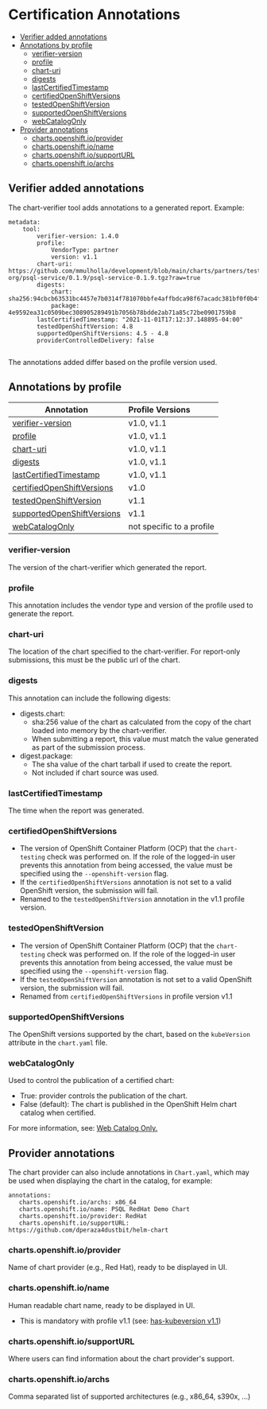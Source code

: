 # Certification Annotations

- [Verifier added annotations](#verifier-added-annotations)
- [Annotations by profile](#annotations-by-profile)
  - [verifier-version](#verifier-version)
  - [profile](#profile)  
  - [chart-uri](#chart-uri)
  - [digests](#digests) 
  - [lastCertifiedTimestamp](#lastCertifiedTimestamp)  
  - [certifiedOpenShiftVersions](#certifiedOpenShiftVersions)
  - [testedOpenShiftVersion](#testedOpenShiftVersion)
  - [supportedOpenShiftVersions](#supportedOpenShiftVersions)
  - [webCatalogOnly](#webCatalogOnly)  
- [Provider annotations](#provider-annotations)
  - [charts.openshift.io/provider](#chartsopenshiftioprovider)
  - [charts.openshift.io/name](#chartsopenshiftioname)
  - [charts.openshift.io/supportURL](#chartsopenshiftiosupportURL)
  - [charts.openshift.io/archs](#chartsopenshiftioarchs)  


## Verifier added annotations


The chart-verifier tool adds annotations to a generated report.
Example:

```
metadata:
    tool:
        verifier-version: 1.4.0
        profile:
            VendorType: partner
            version: v1.1
        chart-uri: https://github.com/mmulholla/development/blob/main/charts/partners/test-org/psql-service/0.1.9/psql-service-0.1.9.tgz?raw=true
        digests:
            chart: sha256:94cbcb63531bc4457e7b0314f781070bbfe4affbdca98f67acadc381bf0f0b4f
            package: 4e9592ea31c0509bec308905289491b7056b78bdde2ab71a85c72be0901759b8
        lastCertifiedTimestamp: "2021-11-01T17:12:37.148895-04:00"
        testedOpenShiftVersion: 4.8
        supportedOpenShiftVersions: 4.5 - 4.8
        providerControlledDelivery: false
 
```

The annotations added differ based on the profile version used.

## Annotations by profile

| Annotation                 | Profile Versions |
| -------------------------- |:-----------------
| [verifier-version](#verifier-version)                     | v1.0, v1.1
| [profile](#profile)                                       | v1.0, v1.1
| [chart-uri](#chart-uri)                                   | v1.0, v1.1
| [digests](#digests)                                       | v1.0, v1.1
| [lastCertifiedTimestamp](#lastCertifiedTimestamp)         | v1.0, v1.1
| [certifiedOpenShiftVersions](#certifiedOpenShiftVersions) | v1.0 
| [testedOpenShiftVersion](#testedOpenShiftVersion)         | v1.1
| [supportedOpenShiftVersions](#supportedOpenShiftVersions) | v1.1
| [webCatalogOnly](#webCatalogOnly) | not specific to a profile 

### verifier-version

The version of the chart-verifier which generated the report. 

### profile

This annotation includes the vendor type and version of the profile used to generate the report.

### chart-uri

The location of the chart specified to the chart-verifier. For report-only submissions, this must be the public url of the chart.

### digests

This annotation can include the following digests:
- digests.chart:
    - sha:256 value of the chart as calculated from the copy of the chart loaded into memory by the chart-verifier.  
    - When submitting a report, this value must match the value generated as part of the submission process.
- digest.package:
    - The sha value of the chart tarball if used to create the report.
    - Not included if chart source was used.
    
### lastCertifiedTimestamp

The time when the report was generated.

### certifiedOpenShiftVersions

- The version of OpenShift Container Platform (OCP) that the ```chart-testing``` check was performed on. If the role of the logged-in user prevents this annotation from being accessed, the value must be specified using the ```--openshift-version``` flag.
- If the ```certifiedOpenShiftVersions``` annotation is not set to a valid OpenShift version, the submission will fail.
- Renamed to the ```testedOpenShiftVersion``` annotation in the v1.1 profile version.

### testedOpenShiftVersion

- The version of OpenShift Container Platform (OCP) that the ```chart-testing``` check was performed on. If the role of the logged-in user prevents this annotation from being accessed, the value must be specified using the ```--openshift-version``` flag.
- If the ```testedOpenShiftVersion``` annotation is not set to a valid OpenShift version, the submission will fail.
- Renamed from ```certifiedOpenShiftVersions``` in profile version v1.1

### supportedOpenShiftVersions 

The OpenShift versions supported by the chart, based on the ```kubeVersion``` attribute in the ```chart.yaml``` file.

### webCatalogOnly

Used to control the publication of a certified chart:

- True: provider controls the publication of the chart.
- False (default): The chart is published in the OpenShift Helm chart catalog when certified.

For more information, see: [Web Catalog Only.](helm-chart-submission.md#web-catalog-only)

## Provider annotations

The chart provider can also include annotations in `Chart.yaml`, which may be used when displaying the chart in the catalog, for example:

```
annotations:
   charts.openshift.io/archs: x86_64
   charts.openshift.io/name: PSQL RedHat Demo Chart
   charts.openshift.io/provider: RedHat
   charts.openshift.io/supportURL: https://github.com/dperaza4dustbit/helm-chart
```

### charts.openshift.io/provider

Name of chart provider (e.g., Red Hat), ready to be displayed in UI.

### charts.openshift.io/name

Human readable chart name, ready to be displayed in UI.
- This is mandatory with profile v1.1 (see: [has-kubeversion v1.1](helm-chart-troubleshooting.md#has-kubeversion-v11)) 

### charts.openshift.io/supportURL

Where users can find information about the chart provider's support.

### charts.openshift.io/archs

Comma separated list of supported architectures (e.g., x86_64, s390x, ...)

